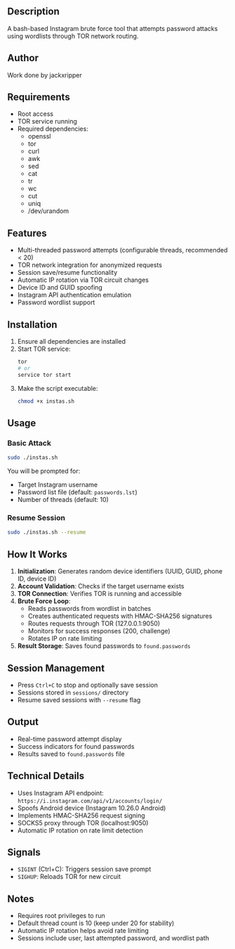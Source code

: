 ## Description

A bash-based Instagram brute force tool that attempts password attacks using wordlists through TOR network routing.

## Author

Work done by jackxripper

## Requirements

- Root access
- TOR service running
- Required dependencies:
  - openssl
  - tor
  - curl
  - awk
  - sed
  - cat
  - tr
  - wc
  - cut
  - uniq
  - /dev/urandom

## Features

- Multi-threaded password attempts (configurable threads, recommended < 20)
- TOR network integration for anonymized requests
- Session save/resume functionality
- Automatic IP rotation via TOR circuit changes
- Device ID and GUID spoofing
- Instagram API authentication emulation
- Password wordlist support

## Installation

1. Ensure all dependencies are installed
2. Start TOR service:
   ```bash
   tor
   # or
   service tor start
   ```
3. Make the script executable:
   ```bash
   chmod +x instas.sh
   ```

## Usage

### Basic Attack
```bash
sudo ./instas.sh
```

You will be prompted for:
- Target Instagram username
- Password list file (default: `passwords.lst`)
- Number of threads (default: 10)

### Resume Session
```bash
sudo ./instas.sh --resume
```

## How It Works

1. **Initialization**: Generates random device identifiers (UUID, GUID, phone ID, device ID)
2. **Account Validation**: Checks if the target username exists
3. **TOR Connection**: Verifies TOR is running and accessible
4. **Brute Force Loop**:
   - Reads passwords from wordlist in batches
   - Creates authenticated requests with HMAC-SHA256 signatures
   - Routes requests through TOR (127.0.0.1:9050)
   - Monitors for success responses (200, challenge)
   - Rotates IP on rate limiting
5. **Result Storage**: Saves found passwords to `found.passwords`

## Session Management

- Press `Ctrl+C` to stop and optionally save session
- Sessions stored in `sessions/` directory
- Resume saved sessions with `--resume` flag

## Output

- Real-time password attempt display
- Success indicators for found passwords
- Results saved to `found.passwords` file

## Technical Details

- Uses Instagram API endpoint: `https://i.instagram.com/api/v1/accounts/login/`
- Spoofs Android device (Instagram 10.26.0 Android)
- Implements HMAC-SHA256 request signing
- SOCKS5 proxy through TOR (localhost:9050)
- Automatic IP rotation on rate limit detection

## Signals

- `SIGINT` (Ctrl+C): Triggers session save prompt
- `SIGHUP`: Reloads TOR for new circuit

## Notes

- Requires root privileges to run
- Default thread count is 10 (keep under 20 for stability)
- Automatic IP rotation helps avoid rate limiting
- Sessions include user, last attempted password, and wordlist path

